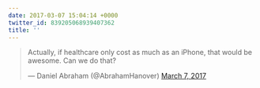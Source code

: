 ```yaml
---
date: 2017-03-07 15:04:14 +0000
twitter_id: 839205068939407362
title: ''
---
```


<blockquote class="twitter-tweet"><p lang="en" dir="ltr">Actually, if healthcare only cost as much as an iPhone, that would be awesome. Can we do that?</p>&mdash; Daniel Abraham (@AbrahamHanover) <a href="https://twitter.com/AbrahamHanover/status/839163012757872640?ref_src=twsrc%5Etfw">March 7, 2017</a></blockquote>
<script async src="https://platform.twitter.com/widgets.js" charset="utf-8"></script>
